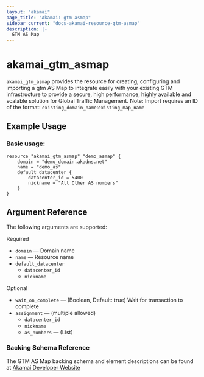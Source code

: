 ```yaml
---
layout: "akamai"
page_title: "Akamai: gtm asmap"
sidebar_current: "docs-akamai-resource-gtm-asmap"  
description: |-
  GTM AS Map
---
```


# akamai_gtm_asmap

`akamai_gtm_asmap` provides the resource for creating, configuring and importing a gtm AS Map to integrate easily with your existing GTM infrastructure to provide a secure, high performance, highly available and scalable solution for Global Traffic Management. Note: Import requires an ID of the format: `existing_domain_name`:`existing_map_name`

## Example Usage

### Basic usage:

```hcl
resource "akamai_gtm_asmap" "demo_asmap" {
    domain = "demo_domain.akadns.net"
    name = "demo_as"
    default_datacenter { 
        datacenter_id = 5400
        nickname = "All Other AS numbers"
    }
}
```

## Argument Reference

The following arguments are supported:

Required

* `domain` — Domain name 
* `name` — Resource name
* `default_datacenter`
  * `datacenter_id`
  * `nickname`

Optional
 
* `wait_on_complete` — (Boolean, Default: true) Wait for transaction to complete
* `assignment` — (multiple allowed)
  * `datacenter_id`
  * `nickname`
  * `as_numbers` — (List)

### Backing Schema Reference

The GTM AS Map backing schema and element descriptions can be found at [Akamai Developer Website](https://developer.akamai.com/api/web_performance/global_traffic_management/v1.html#asmap)

